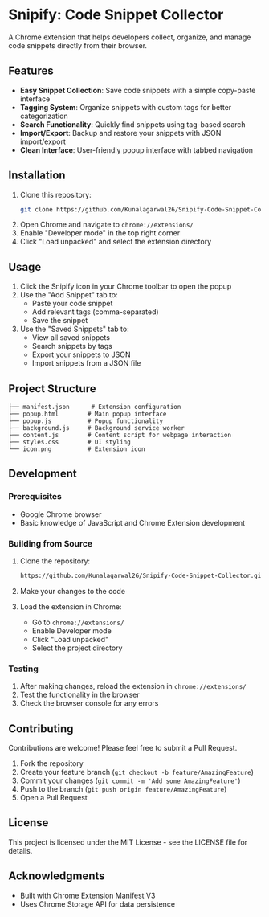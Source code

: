 # Snipify: Code Snippet Collector

A Chrome extension that helps developers collect, organize, and manage code snippets directly from their browser.

## Features

- **Easy Snippet Collection**: Save code snippets with a simple copy-paste interface
- **Tagging System**: Organize snippets with custom tags for better categorization
- **Search Functionality**: Quickly find snippets using tag-based search
- **Import/Export**: Backup and restore your snippets with JSON import/export
- **Clean Interface**: User-friendly popup interface with tabbed navigation

## Installation

1. Clone this repository:
   ```bash
   git clone https://github.com/Kunalagarwal26/Snipify-Code-Snippet-Collector.git
   ```
2. Open Chrome and navigate to `chrome://extensions/`
3. Enable "Developer mode" in the top right corner
4. Click "Load unpacked" and select the extension directory

## Usage

1. Click the Snipify icon in your Chrome toolbar to open the popup
2. Use the "Add Snippet" tab to:
   - Paste your code snippet
   - Add relevant tags (comma-separated)
   - Save the snippet
3. Use the "Saved Snippets" tab to:
   - View all saved snippets
   - Search snippets by tags
   - Export your snippets to JSON
   - Import snippets from a JSON file

## Project Structure

```
├── manifest.json      # Extension configuration
├── popup.html        # Main popup interface
├── popup.js          # Popup functionality
├── background.js     # Background service worker
├── content.js        # Content script for webpage interaction
├── styles.css        # UI styling
└── icon.png          # Extension icon
```

## Development

### Prerequisites

- Google Chrome browser
- Basic knowledge of JavaScript and Chrome Extension development

### Building from Source

1. Clone the repository:
   ```bash
   https://github.com/Kunalagarwal26/Snipify-Code-Snippet-Collector.git
   ```

2. Make your changes to the code

3. Load the extension in Chrome:
   - Go to `chrome://extensions/`
   - Enable Developer mode
   - Click "Load unpacked"
   - Select the project directory

### Testing

1. After making changes, reload the extension in `chrome://extensions/`
2. Test the functionality in the browser
3. Check the browser console for any errors

## Contributing

Contributions are welcome! Please feel free to submit a Pull Request.

1. Fork the repository
2. Create your feature branch (`git checkout -b feature/AmazingFeature`)
3. Commit your changes (`git commit -m 'Add some AmazingFeature'`)
4. Push to the branch (`git push origin feature/AmazingFeature`)
5. Open a Pull Request

## License

This project is licensed under the MIT License - see the LICENSE file for details.

## Acknowledgments

- Built with Chrome Extension Manifest V3
- Uses Chrome Storage API for data persistence 